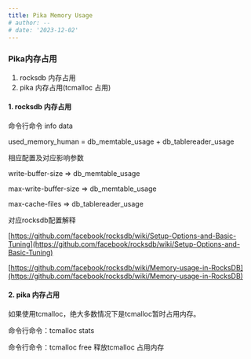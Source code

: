 ```yaml
---
title: Pika Memory Usage
# author: --
# date: '2023-12-02'
---
```

### Pika内存占用

1. rocksdb 内存占用
2. pika 内存占用(tcmalloc 占用)

#### 1\. rocksdb 内存占用

命令行命令 info data

used\_memory\_human = db\_memtable\_usage + db\_tablereader\_usage

相应配置及对应影响参数

write-buffer-size => db\_memtable\_usage

max-write-buffer-size => db\_memtable\_usage

max-cache-files => db\_tablereader\_usage

对应rocksdb配置解释

[https://github.com/facebook/rocksdb/wiki/Setup-Options-and-Basic-Tuning](https://github.com/facebook/rocksdb/wiki/Setup-Options-and-Basic-Tuning)

[https://github.com/facebook/rocksdb/wiki/Memory-usage-in-RocksDB](https://github.com/facebook/rocksdb/wiki/Memory-usage-in-RocksDB)

#### 2\. pika 内存占用

如果使用tcmalloc，绝大多数情况下是tcmalloc暂时占用内存。

命令行命令：tcmalloc stats

命令行命令：tcmalloc free 释放tcmalloc 占用内存